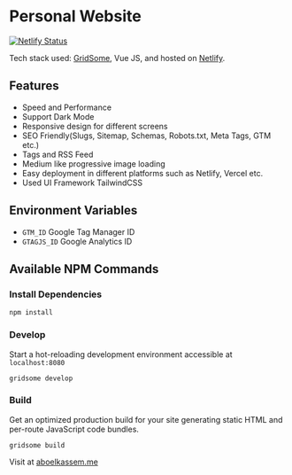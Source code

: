 # Personal Website

[![Netlify Status](https://api.netlify.com/api/v1/badges/43e6409b-6c59-41cf-ae20-5d84ba06e44e/deploy-status)](https://app.netlify.com/sites/aboelkassem/deploys)

Tech stack used: [GridSome](https://gridsome.org), Vue JS, and hosted on [Netlify](https://www.netlify.com).

## Features
* Speed and Performance
* Support Dark Mode
* Responsive design for different screens
* SEO Friendly(Slugs, Sitemap, Schemas, Robots.txt, Meta Tags, GTM etc.)
* Tags and RSS Feed
* Medium like progressive image loading
* Easy deployment in different platforms such as Netlify, Vercel etc.
* Used UI Framework TailwindCSS

## Environment Variables

* `GTM_ID`         Google Tag Manager ID
* `GTAGJS_ID`      Google Analytics ID

## Available NPM Commands

### Install Dependencies

```shell
npm install
```

### Develop

Start a hot-reloading development environment accessible at `localhost:8080`

```shell
gridsome develop
```

### Build

Get an optimized production build for your site generating static HTML and per-route JavaScript code bundles.

```shell
gridsome build
```

Visit at [aboelkassem.me](https://www.aboelkassem.me/)
